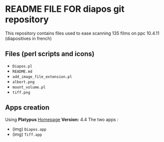# README FILE FOR diapos git repository
This repository contains files used to ease scanning 135 films on ppc 10.4.11 (diapositives in french)

## Files (perl scripts and icons) 
- `Diapos.pl`
- `README.md`
- `add_image_file_extension.pl`
- `albert.png`
- `mount_volume.pl`
- `tiff.png`

## Apps creation
Using **Platypus** [Homepage](http://www.sveinbjorn.org/platypus) **Version:** <span id="version">4.4</span>
The two apps :
- (img) `Diapos.app`
- (img) `Tiff.app`